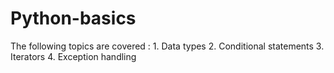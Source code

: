 # Python-basics
The following  topics are covered : 1. Data types  2. Conditional statements 3.  Iterators 4. Exception handling  
